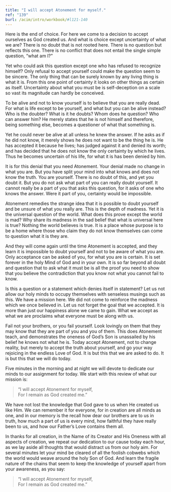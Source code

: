```yaml
---
title: "I will accept Atonement for myself."
ref: "139"
burl: /acim/intro/workbook/#l121-140
---
```


Here is the end of choice. For here we come to a decision to accept
ourselves as God created us. And what is choice except uncertainty of
what we are? There is no doubt that is not rooted here. There is no
question but reflects this one. There is no conflict that does not entail
the single simple question, “what am I?”

Yet who could ask this question except one who has refused to recognize
himself? Only refusal to accept yourself could make the question seem to
be sincere. The only thing that can be surely known by any living thing
is what it is. From this one point of certainty it looks on other things
as certain as itself. Uncertainty about what you must be is
self-deception on a scale so vast its magnitude can hardly be conceived.

To be alive and not to know yourself is to believe that you are really
dead. For what is life except to be yourself, and what but you can be
alive instead? Who is the doubter? What is it he doubts? Whom does he
question? Who can answer him? He merely states that he is not himself
and therefore, being something else, becomes a questioner of what that
something is.

Yet he could never be alive at all unless he knew the answer. If he asks
as if he did not know, it merely shows he does not want to be the thing
he is. He has accepted it because he lives; has judged against it and
denied its worth; and has decided that he does not know the only
certainty by which he lives. Thus he becomes uncertain of his life, for
what it is has been denied by him.

It is for this denial that you need Atonement. Your denial made no change
in what you are. But you have split your mind into what knows and does
not know the truth. You are yourself. There is no doubt of this, and yet
you doubt it. But you do not ask what part of you can really doubt
yourself. It cannot really be a part of you that asks this question, for
it asks of one who knows the answer. Were it part of you, certainty
would be impossible.

Atonement remedies the strange idea that it is possible to doubt
yourself and be unsure of what you really are. This is the depth of
madness. Yet it is the universal question of the world. What does this
prove except the world is mad? Why share its madness in the sad belief
that what is universal here is true? Nothing the world believes is true.
It is a place whose purpose is to be a home where those who claim they
do not know themselves can come to question what it is they are.

And they will come again until the time Atonement is accepted, and they
learn it is impossible to doubt yourself and not to be aware of what you
are. Only acceptance can be asked of you, for what you are is certain.
It is set forever in the holy Mind of God and in your own. It is so far
beyond all doubt and question that to ask what it must be is all the
proof you need to show that you believe the contradiction that you know
not what you cannot fail to know.

Is this a question or a statement which denies itself in statement? Let
us not allow our holy minds to occupy themselves with senseless musings
such as this. We have a mission here. We did not come to reinforce the
madness which we once believed in. Let us not forget the goal that we
accepted. It is more than just our happiness alone we came to gain. What
we accept as what we are proclaims what everyone must be along with us.

Fail not your brothers, or you fail yourself. Look lovingly on them that
they may know that they are part of you and you of them. This does
Atonement teach, and demonstrates the oneness of God’s Son is unassailed
by his belief he knows not what he is. Today accept Atonement, not to
change reality, but merely to accept the truth about yourself, and go
your way rejoicing in the endless Love of God. It is but this that we
are asked to do. It is but this that we will do today.

Five minutes in the morning and at night we will devote to dedicate our
minds to our assignment for today. We start with this review of what our
mission is:

> “I will accept Atonement for myself,<br/>
> For I remain as God created me.”

We have not lost the knowledge that God gave to us when He created us
like Him. We can remember it for everyone, for in creation are all minds
as one, and in our memory is the recall how dear our brothers are to us
in truth, how much a part of us is every mind, how
faithful they have really been to us, and how our Father’s Love contains
them all.

In thanks for all creation, in the Name of its Creator and His Oneness
with all aspects of creation, we repeat our dedication to our cause
today each hour, as we lay aside all thoughts that would distract us
from our holy aim. For several minutes let your mind be cleared of all
the foolish cobwebs which the world would weave around the holy Son of
God. And learn the fragile nature of the chains that seem to keep the
knowledge of yourself apart from your awareness, as you say:

> “I will accept Atonement for myself,<br/>
> For I remain as God created me.”

